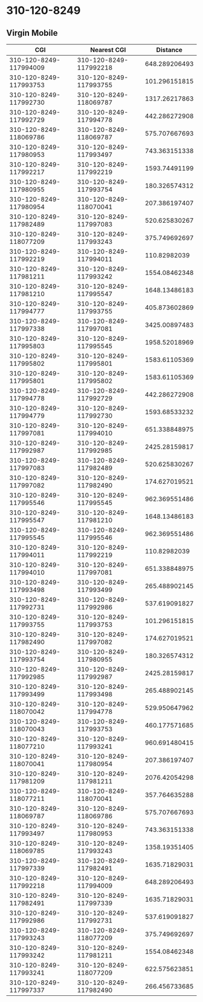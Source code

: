# 310-120-8249
## Virgin Mobile


| CGI | Nearest CGI | Distance |
|-----|-------------|----------|
| 310-120-8249-117994009 | 310-120-8249-117992218 | 648.289206493 |
| 310-120-8249-117993753 | 310-120-8249-117993755 | 101.296151815 |
| 310-120-8249-117992730 | 310-120-8249-118069787 | 1317.26217863 |
| 310-120-8249-117992729 | 310-120-8249-117994778 | 442.286272908 |
| 310-120-8249-118069786 | 310-120-8249-118069787 | 575.707667693 |
| 310-120-8249-117980953 | 310-120-8249-117993497 | 743.363151338 |
| 310-120-8249-117992217 | 310-120-8249-117992219 | 1593.74491199 |
| 310-120-8249-117980955 | 310-120-8249-117993754 | 180.326574312 |
| 310-120-8249-117980954 | 310-120-8249-118070041 | 207.386197407 |
| 310-120-8249-117982489 | 310-120-8249-117997083 | 520.625830267 |
| 310-120-8249-118077209 | 310-120-8249-117993243 | 375.749692697 |
| 310-120-8249-117992219 | 310-120-8249-117994011 | 110.82982039 |
| 310-120-8249-117981211 | 310-120-8249-117993242 | 1554.08462348 |
| 310-120-8249-117981210 | 310-120-8249-117995547 | 1648.13486183 |
| 310-120-8249-117994777 | 310-120-8249-117993755 | 405.873602869 |
| 310-120-8249-117997338 | 310-120-8249-117997081 | 3425.00897483 |
| 310-120-8249-117995803 | 310-120-8249-117995545 | 1958.52018969 |
| 310-120-8249-117995802 | 310-120-8249-117995801 | 1583.61105369 |
| 310-120-8249-117995801 | 310-120-8249-117995802 | 1583.61105369 |
| 310-120-8249-117994778 | 310-120-8249-117992729 | 442.286272908 |
| 310-120-8249-117994779 | 310-120-8249-117992730 | 1593.68533232 |
| 310-120-8249-117997081 | 310-120-8249-117994010 | 651.338848975 |
| 310-120-8249-117992987 | 310-120-8249-117992985 | 2425.28159817 |
| 310-120-8249-117997083 | 310-120-8249-117982489 | 520.625830267 |
| 310-120-8249-117997082 | 310-120-8249-117982490 | 174.627019521 |
| 310-120-8249-117995546 | 310-120-8249-117995545 | 962.369551486 |
| 310-120-8249-117995547 | 310-120-8249-117981210 | 1648.13486183 |
| 310-120-8249-117995545 | 310-120-8249-117995546 | 962.369551486 |
| 310-120-8249-117994011 | 310-120-8249-117992219 | 110.82982039 |
| 310-120-8249-117994010 | 310-120-8249-117997081 | 651.338848975 |
| 310-120-8249-117993498 | 310-120-8249-117993499 | 265.488902145 |
| 310-120-8249-117992731 | 310-120-8249-117992986 | 537.619091827 |
| 310-120-8249-117993755 | 310-120-8249-117993753 | 101.296151815 |
| 310-120-8249-117982490 | 310-120-8249-117997082 | 174.627019521 |
| 310-120-8249-117993754 | 310-120-8249-117980955 | 180.326574312 |
| 310-120-8249-117992985 | 310-120-8249-117992987 | 2425.28159817 |
| 310-120-8249-117993499 | 310-120-8249-117993498 | 265.488902145 |
| 310-120-8249-118070042 | 310-120-8249-117994778 | 529.950647962 |
| 310-120-8249-118070043 | 310-120-8249-117993753 | 460.177571685 |
| 310-120-8249-118077210 | 310-120-8249-117993241 | 960.691480415 |
| 310-120-8249-118070041 | 310-120-8249-117980954 | 207.386197407 |
| 310-120-8249-117981209 | 310-120-8249-117981211 | 2076.42054298 |
| 310-120-8249-118077211 | 310-120-8249-118070041 | 357.764635288 |
| 310-120-8249-118069787 | 310-120-8249-118069786 | 575.707667693 |
| 310-120-8249-117993497 | 310-120-8249-117980953 | 743.363151338 |
| 310-120-8249-118069785 | 310-120-8249-117993243 | 1358.19351405 |
| 310-120-8249-117997339 | 310-120-8249-117982491 | 1635.71829031 |
| 310-120-8249-117992218 | 310-120-8249-117994009 | 648.289206493 |
| 310-120-8249-117982491 | 310-120-8249-117997339 | 1635.71829031 |
| 310-120-8249-117992986 | 310-120-8249-117992731 | 537.619091827 |
| 310-120-8249-117993243 | 310-120-8249-118077209 | 375.749692697 |
| 310-120-8249-117993242 | 310-120-8249-117981211 | 1554.08462348 |
| 310-120-8249-117993241 | 310-120-8249-118077209 | 622.575623851 |
| 310-120-8249-117997337 | 310-120-8249-117982490 | 266.456733685 |
